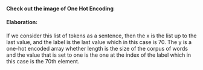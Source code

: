 #### Check out the image of One Hot Encoding

#### Elaboration:
If we consider this list of tokens as a sentence, then the x is the list up to the last value, and the label is the last value which in this case is 70.
The y is a one-hot encoded array whether length is the size of the corpus of words and the value that is set to one is the one at the index of the label
which in this case is the 70th element. 
